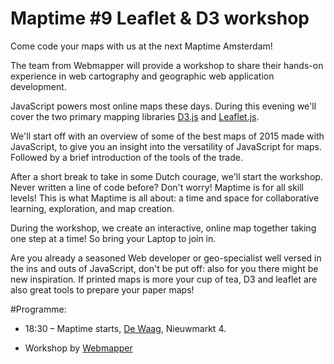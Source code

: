 # Maptime #9 Leaflet & D3 workshop

Come code your maps with us at the next Maptime Amsterdam!

The team from Webmapper will provide a workshop to share their hands-on experience in web cartography and geographic web application development.

JavaScript powers most online maps these days. During this evening we'll cover the two primary mapping libraries [D3.js](http://d3js.org/ "Data Driven Documents") and [Leaflet.js](http://leafletjs.com/ "a JavaScript library
for interactive maps").

We'll start off with an overview of some of the best maps of 2015 made with JavaScript, to give you an insight into the versatility of JavaScript for maps. Followed by a brief introduction of the tools of the trade.

After a short break to take in some Dutch courage, we'll start the workshop. Never written a line of code before? Don't worry! Maptime is for all skill levels! This is what Maptime is all about: a time and space for collaborative learning, exploration, and map creation.

During the workshop, we create an interactive, online map together taking one step at a time! So bring your Laptop to join in.

Are you already a seasoned Web developer or geo-specialist well versed in the ins and outs of JavaScript, don't be put off: also for you there might be new inspiration. If printed maps is more your cup of tea, D3 and leaflet are also great tools to prepare your paper maps!


#Programme:

- 18:30 – Maptime starts, [De Waag](http://www.waag.org "Institute for art, science and technology"), Nieuwmarkt 4.

- Workshop by [Webmapper](http://www.webmapper.nl "What the map can be")
